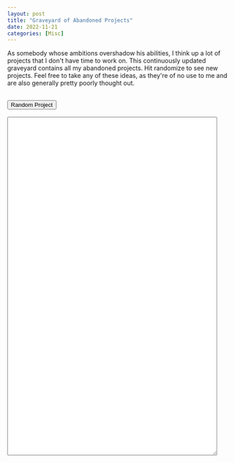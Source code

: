 ```yaml
---
layout: post
title: "Graveyard of Abandoned Projects"
date: 2022-11-21
categories: [Misc]
---
```


As somebody whose ambitions overshadow his abilities, I think up a lot of projects that I don't have time to work on. This continuously updated graveyard contains all my abandoned projects. Hit randomize to see new projects. Feel free to take any of these ideas, as they're of no use to me and are also generally pretty poorly thought out.

<script type="text/javascript" src="https://ajax.googleapis.com/ajax/libs/jquery/1.7.1/jquery.min.js"></script>
<script type="text/javascript">
$(document).ready(function() {
    var currentIndex = -1;
    var newIndex = -1;

    function get_random_project() {
        const directory = "/data/graveyard_of_abandoned_projects/"
        var xmlHttp = new XMLHttpRequest();
        xmlHttp.open('GET', directory, false); // false for synchronous request
        xmlHttp.send(null);
        var ret = xmlHttp.responseText;
        const fileNames = ret.split('\<A HREF=\"').slice(5);
        for (var i = 0; i < fileNames.length; i++) {
            fileNames[i] = fileNames[i].split('\"')[0];
        }
        while (newIndex == currentIndex) {
            newIndex = Math.floor(Math.random() * fileNames.length);
        }
        const randomFile = fileNames[newIndex];
        currentIndex = newIndex;
        $("#output").load(directory + randomFile);
    };

    async function get_random_project_github_pages() {
        // can't get the xmlHttp method to work on Github Pages
        const directory = "/data/graveyard_of_abandoned_projects/"
        const response = await fetch('https://api.github.com/repos/MattUnderscoreZhang/MattUnderscoreZhang.github.io/contents' + directory);
        const files = await response.json();
        var fileNames = files.map(function(file) {return file.name});
        while (newIndex == currentIndex) {
            newIndex = Math.floor(Math.random() * fileNames.length);
        }
        var randomFile = fileNames[newIndex];
        currentIndex = newIndex;
        $("#output").load(directory + randomFile);
    };

    get_random_project_github_pages();
    $("#randomize").click(get_random_project_github_pages);
});
</script>

<br>
<button id="randomize">Random Project</button>
<br>
<br>
<textarea id="output" rows="50" style="width: 95%; max-width: 95%; padding: 10px" readonly></textarea>
